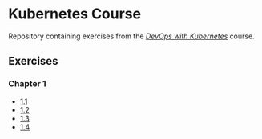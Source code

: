 # Kubernetes Course

Repository containing exercises from the [_DevOps with Kubernetes_](https://courses.mooc.fi/org/uh-cs/courses/devops-with-kubernetes) course.

## Exercises

### Chapter 1
- [1.1](https://github.com/Axl-91/kubernetes-course/tree/1.1)
- [1.2](https://github.com/Axl-91/kubernetes-course/tree/1.2)
- [1.3](https://github.com/Axl-91/kubernetes-course/tree/1.3)
- [1.4](https://github.com/Axl-91/kubernetes-course/tree/1.4)
